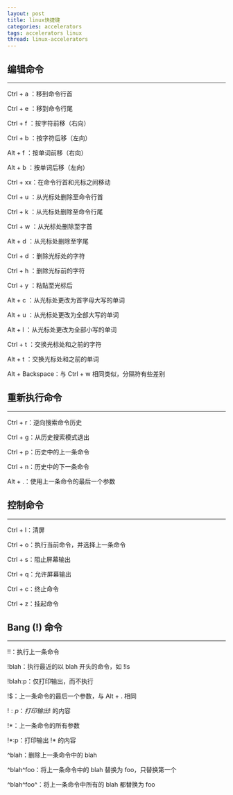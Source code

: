 ```yaml
---
layout: post
title: linux快捷键
categories: accelerators
tags: accelerators linux
thread: linux-accelerators
---
```


## 编辑命令
-------------
Ctrl + a ：移到命令行首

Ctrl + e ：移到命令行尾

Ctrl + f ：按字符前移（右向）

Ctrl + b ：按字符后移（左向）

Alt + f ：按单词前移（右向）

Alt + b ：按单词后移（左向）

Ctrl + xx：在命令行首和光标之间移动

Ctrl + u ：从光标处删除至命令行首

Ctrl + k ：从光标处删除至命令行尾

Ctrl + w ：从光标处删除至字首

Alt + d ：从光标处删除至字尾

Ctrl + d ：删除光标处的字符

Ctrl + h ：删除光标前的字符

Ctrl + y ：粘贴至光标后

Alt + c ：从光标处更改为首字母大写的单词

Alt + u ：从光标处更改为全部大写的单词

Alt + l ：从光标处更改为全部小写的单词

Ctrl + t ：交换光标处和之前的字符

Alt + t ：交换光标处和之前的单词

Alt + Backspace：与 Ctrl + w 相同类似，分隔符有些差别

## 重新执行命令
---------------------
Ctrl + r：逆向搜索命令历史

Ctrl + g：从历史搜索模式退出

Ctrl + p：历史中的上一条命令

Ctrl + n：历史中的下一条命令

Alt + .：使用上一条命令的最后一个参数

## 控制命令
-----------

Ctrl + l：清屏

Ctrl + o：执行当前命令，并选择上一条命令

Ctrl + s：阻止屏幕输出

Ctrl + q：允许屏幕输出

Ctrl + c：终止命令

Ctrl + z：挂起命令

## Bang (!) 命令
------------------
!!：执行上一条命令

!blah：执行最近的以 blah 开头的命令，如 !ls

!blah:p：仅打印输出，而不执行

!$：上一条命令的最后一个参数，与 Alt + . 相同

!$:p：打印输出 !$ 的内容

!*：上一条命令的所有参数

!\*:p：打印输出 !* 的内容

^blah：删除上一条命令中的 blah

^blah^foo：将上一条命令中的 blah 替换为 foo，只替换第一个

^blah^foo^：将上一条命令中所有的 blah 都替换为 foo
